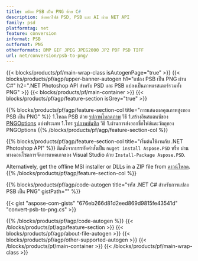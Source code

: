 ```yaml
---
title: แปลง PSB เป็น PNG ด้วย C#
description: ส่งออกไฟล์ PSD, PSB และ AI ผ่าน NET API
family: psd
platformtag: net
feature: conversion
informat: PSB
outformat: PNG
otherformats: BMP GIF JPEG JPEG2000 JP2 PDF PSD TIFF
url: net/conversion/psb-to-png/
---
```


{{< blocks/products/pf/main-wrap-class isAutogenPage="true" >}}
{{< blocks/products/pf/agp/upper-banner-autogen h1="แปลง PSB เป็น PNG ผ่าน C#" h2=".NET Photoshop API สำหรับ PSD และ PSB แปลงเป็นภาพแรสเตอร์รวมทั้ง PNG" >}}
{{< blocks/products/pf/main-container >}}
{{< blocks/products/pf/agp/feature-section isGrey="true" >}}

{{% blocks/products/pf/agp/feature-section-col title="การแสดงผลคุณภาพสูงของ PSB เป็น PNG" %}}
1.โหลด PSB ด้วย [รูปภาพโหลดภาพ](https://apireference.aspose.com/psd/net/aspose.psd/image/methods/load/index) วิธี
1.สร้างอินสแตนซ์ของ [PNGOptions](https://apireference.aspose.com/psd/net/aspose.psd.imageoptions/pngoptions) แบ่งประเภท
1.โทร [รูปภาพบันทึก](https://apireference.aspose.com/psd/net/aspose.psd/image/methods/save/index) วิธี
1.ผ่านการส่งออกชื่อไฟล์และวัตถุของ PNGOptions
{{% /blocks/products/pf/agp/feature-section-col %}}

{{% blocks/products/pf/agp/feature-section-col title="เริ่มต้นใช้งานกับ .NET Photoshop API" %}}
ติดตั้งจากบรรทัดคำสั่งเป็น ```nuget install Aspose.PSD``` หรือ ผ่านทางคอนโซลการจัดการแพคเกจของ Visual Studio ด้วย ```Install-Package Aspose.PSD```.

Alternatively, get the offline MSI installer or DLLs in a ZIP file from [ดาวน์โหลด](https://releases.aspose.com/psd/net).
{{% /blocks/products/pf/agp/feature-section-col %}}

{{% blocks/products/pf/agp/code-autogen title="รหัส .NET C# สำหรับการแปลง PSB เป็น PNG" gistPath="" %}}

{{< gist "aspose-com-gists" "676eb266d81d2eed869d9815fe43541d" "convert-psb-to-png.cs" >}}

{{% /blocks/products/pf/agp/code-autogen %}}
{{< /blocks/products/pf/agp/feature-section >}}
{{< blocks/products/pf/agp/about-file-autogen >}}
{{< blocks/products/pf/agp/other-supported-autogen >}}
{{< /blocks/products/pf/main-container >}}
{{< /blocks/products/pf/main-wrap-class >}}

